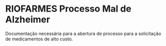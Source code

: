 # RIOFARMES Processo Mal de Alzheimer
  Documentação necessária para a abertura de processo para a solicitação de medicamentos de alto custo.
